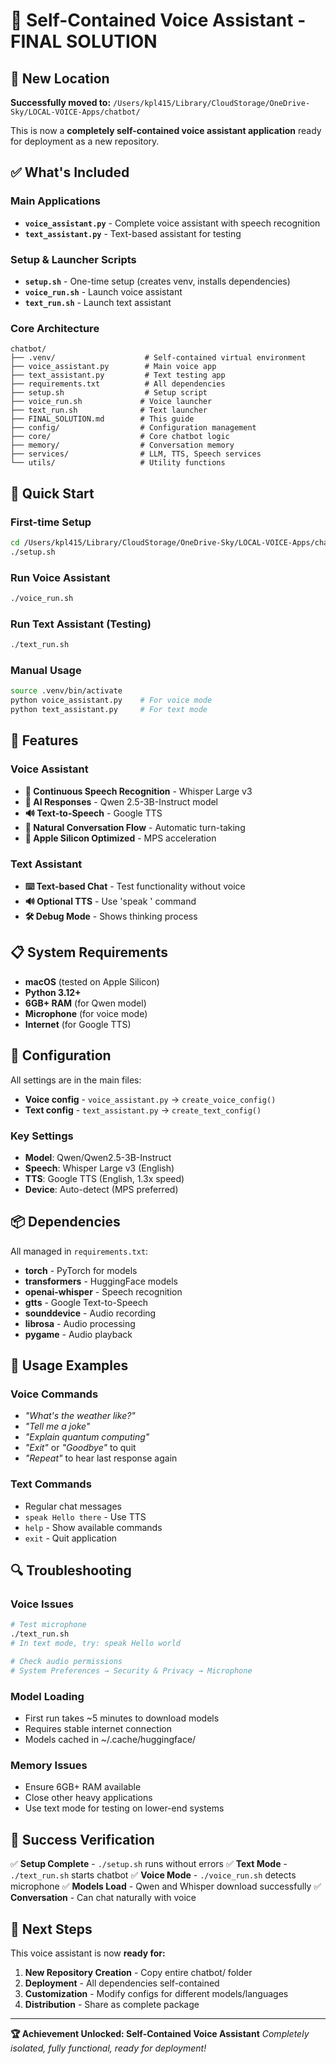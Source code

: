 # 🎤 Self-Contained Voice Assistant - FINAL SOLUTION

## 📍 **New Location**
**Successfully moved to:** `/Users/kpl415/Library/CloudStorage/OneDrive-Sky/LOCAL-VOICE-Apps/chatbot/`

This is now a **completely self-contained voice assistant application** ready for deployment as a new repository.

## ✅ **What's Included**

### **Main Applications**
- **`voice_assistant.py`** - Complete voice assistant with speech recognition
- **`text_assistant.py`** - Text-based assistant for testing

### **Setup & Launcher Scripts**
- **`setup.sh`** - One-time setup (creates venv, installs dependencies)
- **`voice_run.sh`** - Launch voice assistant
- **`text_run.sh`** - Launch text assistant

### **Core Architecture**
```
chatbot/
├── .venv/                    # Self-contained virtual environment
├── voice_assistant.py        # Main voice app
├── text_assistant.py         # Text testing app
├── requirements.txt          # All dependencies
├── setup.sh                  # Setup script
├── voice_run.sh             # Voice launcher
├── text_run.sh              # Text launcher
├── FINAL_SOLUTION.md        # This guide
├── config/                  # Configuration management
├── core/                    # Core chatbot logic
├── memory/                  # Conversation memory
├── services/                # LLM, TTS, Speech services
└── utils/                   # Utility functions
```

## 🚀 **Quick Start**

### **First-time Setup**
```bash
cd /Users/kpl415/Library/CloudStorage/OneDrive-Sky/LOCAL-VOICE-Apps/chatbot
./setup.sh
```

### **Run Voice Assistant**
```bash
./voice_run.sh
```

### **Run Text Assistant (Testing)**
```bash
./text_run.sh
```

### **Manual Usage**
```bash
source .venv/bin/activate
python voice_assistant.py    # For voice mode
python text_assistant.py     # For text mode
```

## 🎯 **Features**

### **Voice Assistant**
- **🎤 Continuous Speech Recognition** - Whisper Large v3
- **🤖 AI Responses** - Qwen 2.5-3B-Instruct model
- **🔊 Text-to-Speech** - Google TTS
- **💬 Natural Conversation Flow** - Automatic turn-taking
- **🍎 Apple Silicon Optimized** - MPS acceleration

### **Text Assistant**
- **⌨️ Text-based Chat** - Test functionality without voice
- **🔊 Optional TTS** - Use 'speak <message>' command
- **🛠️ Debug Mode** - Shows thinking process

## 📋 **System Requirements**

- **macOS** (tested on Apple Silicon)
- **Python 3.12+**
- **6GB+ RAM** (for Qwen model)
- **Microphone** (for voice mode)
- **Internet** (for Google TTS)

## 🔧 **Configuration**

All settings are in the main files:
- **Voice config** - `voice_assistant.py` → `create_voice_config()`
- **Text config** - `text_assistant.py` → `create_text_config()`

### **Key Settings**
- **Model**: Qwen/Qwen2.5-3B-Instruct
- **Speech**: Whisper Large v3 (English)
- **TTS**: Google TTS (English, 1.3x speed)
- **Device**: Auto-detect (MPS preferred)

## 📦 **Dependencies**

All managed in `requirements.txt`:
- **torch** - PyTorch for models
- **transformers** - HuggingFace models
- **openai-whisper** - Speech recognition
- **gtts** - Google Text-to-Speech
- **sounddevice** - Audio recording
- **librosa** - Audio processing
- **pygame** - Audio playback

## 🎪 **Usage Examples**

### **Voice Commands**
- *"What's the weather like?"*
- *"Tell me a joke"*
- *"Explain quantum computing"*
- *"Exit"* or *"Goodbye"* to quit
- *"Repeat"* to hear last response again

### **Text Commands**
- Regular chat messages
- `speak Hello there` - Use TTS
- `help` - Show available commands
- `exit` - Quit application

## 🔍 **Troubleshooting**

### **Voice Issues**
```bash
# Test microphone
./text_run.sh
# In text mode, try: speak Hello world

# Check audio permissions
# System Preferences → Security & Privacy → Microphone
```

### **Model Loading**
- First run takes ~5 minutes to download models
- Requires stable internet connection
- Models cached in ~/.cache/huggingface/

### **Memory Issues**
- Ensure 6GB+ RAM available
- Close other heavy applications
- Use text mode for testing on lower-end systems

## 🎉 **Success Verification**

✅ **Setup Complete** - `./setup.sh` runs without errors
✅ **Text Mode** - `./text_run.sh` starts chatbot
✅ **Voice Mode** - `./voice_run.sh` detects microphone
✅ **Models Load** - Qwen and Whisper download successfully
✅ **Conversation** - Can chat naturally with voice

## 🌟 **Next Steps**

This voice assistant is now **ready for:**
1. **New Repository Creation** - Copy entire chatbot/ folder
2. **Deployment** - All dependencies self-contained
3. **Customization** - Modify configs for different models/languages
4. **Distribution** - Share as complete package

---

**🏆 Achievement Unlocked: Self-Contained Voice Assistant**
*Completely isolated, fully functional, ready for deployment!*
